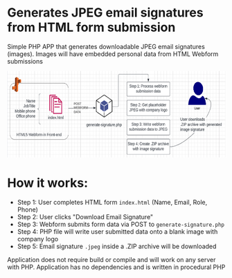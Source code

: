 # Generates JPEG email signatures from HTML form submission
Simple PHP APP that generates downloadable JPEG email signatures (images).
Images will have embedded personal data from HTML Webform submissions

<img src="images/application-diagram.png?raw=true" width="650" height="200">

# How it works:

- Step 1: User completes HTML form `index.html` (Name, Email, Role, Phone)
- Step 2: User clicks "Download Email Signature"
- Step 3: Webform submits form data via POST to `generate-signature.php`
- Step 4: PHP file will write user submitted data onto a blank image with company logo
- Step 5: Email signature `.jpeg` inside a .ZIP archive will be downloaded

Application does not require build or compile and will work 
on any server with PHP. Application has no dependencies and 
is written in procedural PHP
